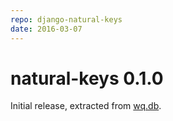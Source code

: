 ```yaml
---
repo: django-natural-keys
date: 2016-03-07
---
```


# natural-keys 0.1.0

Initial release, extracted from [wq.db](https://wq.io/wq.db).
